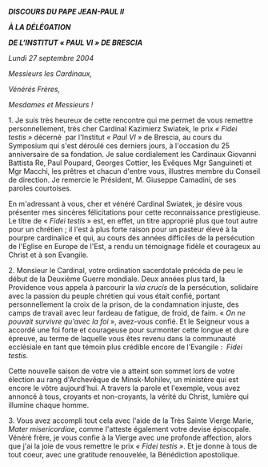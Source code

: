 ***DISCOURS DU PAPE JEAN-PAUL II***

***À LA DÉLÉGATION***

***DE L’INSTITUT « *PAUL VI* » DE BRESCIA***

*Lundi 27 septembre 2004*

*Messieurs les Cardinaux,*

*Vénérés Frères,*

*Mesdames et Messieurs !*

1. Je suis très heureux de cette rencontre qui me permet de vous remettre personnellement, très cher Cardinal Kazimierz Swiatek, le prix *« *Fidei testis* »* décerné  par l'Institut *« *Paul VI* »* de Brescia, au cours du Symposium qui s'est déroulé ces derniers jours, à l'occasion du 25 anniversaire de sa fondation. Je salue cordialement les Cardinaux Giovanni Battista Re, Paul Poupard, Georges Cottier, les Evêques Mgr Sanguineti et Mgr Macchi, les prêtres et chacun d'entre vous, illustres membre du Conseil de direction. Je remercie le Président, M. Giuseppe Camadini, de ses paroles courtoises.

En m'adressant à vous, cher et vénéré Cardinal Swiatek, je désire vous présenter mes sincères félicitations pour cette reconnaissance prestigieuse. Le titre de « *Fidei testis* » est, en effet, un titre approprié plus que tout autre pour un chrétien ; il l'est à plus forte raison pour un pasteur élevé à la pourpre cardinalice et qui, au cours des années difficiles de la persécution de l'Eglise en Europe de l'Est, a rendu un témoignage fidèle et courageux au Christ et à son Evangile.

2. Monsieur le Cardinal, votre ordination sacerdotale précéda de peu le début de la Deuxième Guerre mondiale. Deux années plus tard, la Providence vous appela à parcourir la *via crucis* de la persécution, solidaire avec la passion du peuple chrétien qui vous était confié, portant personnellement la croix de la prison, de la condamnation injuste, des camps de travail avec leur fardeau de fatigue, de froid, de faim. « *On ne pouvait survivre qu'avec la foi* », avez-vous confié. Et le Seigneur vous a accordé une foi forte et courageuse pour surmonter cette longue et dure épreuve, au terme de laquelle vous êtes revenu dans la communauté ecclésiale en tant que témoin plus crédible encore de l'Evangile :  *Fidei testis*.

Cette nouvelle saison de votre vie a atteint son sommet lors de votre élection au rang d'Archevêque de Minsk-Mohilev, un ministère qui est encore le vôtre aujourd'hui. A travers la parole et l'exemple, vous avez annoncé à tous, croyants et non-croyants, la vérité du Christ, lumière qui illumine chaque homme.

3. Vous avez accompli tout cela avec l'aide de la Très Sainte Vierge Marie, *Mater misericordiae*, comme l'atteste également votre devise épiscopale. Vénéré frère, je vous confie à la Vierge avec une profonde affection, alors que j'ai la joie de vous remettre le prix *« *Fidei testis* »*. Et je donne à tous de tout coeur, avec une gratitude renouvelée, la Bénédiction apostolique.